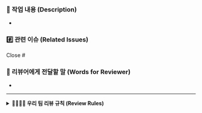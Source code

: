 ### 🎨 작업 내용 (Description)

-

### #️⃣ 관련 이슈 (Related Issues)

Close #

### 📢 리뷰어에게 전달할 말 (Words for Reviewer)

-

---

<details>
<summary><strong>👨‍👩‍👧‍👦 우리 팀 리뷰 규칙 (Review Rules)</strong></summary>

코드 리뷰는 `Pn`룰에 따라 작성해주세요. Reviewer가 남기는 피드백의 중요도를 표현하기 위한 규칙입니다.

- **P1: 🙏 꼭 반영해주세요 (Request Changes)**
  - 수정하지 않으면 이슈가 발생할 수 있거나, 중대한 약속(컨벤션)을 위반하는 경우
- **P2: 💡 적극적으로 고려해주세요 (Comment)**
  - 더 좋은 방법이 있거나, 코드 개선에 도움이 되는 제안
- **P3: 💬 참고만 해주세요 (Chore)**
  - 이런 방법도 있다는 것을 알리는 사소한 의견이나 잡담
  </details>
